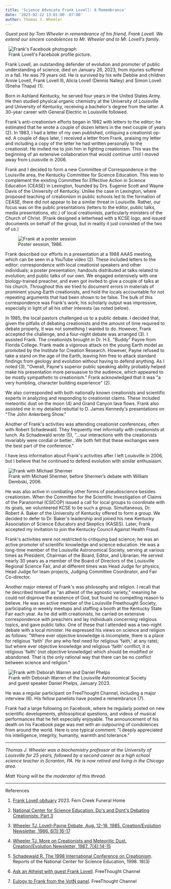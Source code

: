 ```yaml
---
title: 'Science Advocate Frank Lovell: A Remembrance'
date: '2023-02-22 13:01:00 -07:00'
author: Thomas J. Wheeler
---
```


<i>Guest post by Tom Wheeler in remembrance of his friend, Frank Lovell. We extend our sincere condolences to Mr. Wheeler and to Mr. Lovell's family.</i>

<figure class="on-the-left-side" style="margin-top: 10px; margin-right: 40px; margin-bottom: 10px; margin-left: 10px;">
<img src="/uploads/2023/Wheeler_Fig_1_FrankFaceBook_600.jpg" alt="Frank's Facebook photograph"/>
<figcaption>Frank Lovell's Facebook profile picture.
</figcaption>
</figure>

Frank Lovell, an outstanding defender of evolution and promoter of public understanding of science, died on January 26, 2023, from injuries suffered in a fall. He was 79 years old. He is survived by his wife Debbie and children Annie Lovell, Frank Lovell III, Alicia Lovell (Dennis Nalley) and Simon Lovell (Sneha Thapa) (1).

Born in Ashland Kentucky, he served four years in the United States Army. He then studied physical organic chemistry at the University of Louisville and University of Kentucky, receiving a bachelor's degree from the latter. A 30-year career with General Electric in Louisville followed.

Frank's anti-creationism efforts began in 1982 with letters to the editor; he estimated that he wrote a couple of dozen letters in the next couple of years (2). In 1983, I had a letter of my own published, critiquing a creationist op-ed. A couple of days later, I received a letter from Frank, praising my letter and including a copy of the letter he had written personally to the creationist. He invited me to join him in fighting creationism. This was the beginning of an extensive collaboration that would continue until I moved away from Louisville in 2006.

<!--more-->

Frank and I decided to form a new Committee of Correspondence in the Louisville area, the Kentucky Committee for Science Education. This was to complement the existing Committee for Effective Action in Science Education (CEASE) in Lexington, founded by Drs. Eugenie Scott and Wayne Davis of the University of Kentucky. Unlike the case in Lexington, where proposed teaching of creationism in public schools led to the formation of CEASE, there did not appear to be a similar threat in Louisville. Rather, our focus was on the public presentations (letters to the editor, public talks, media presentations, etc.) of local creationists, particularly ministers of the Church of Christ. (Frank designed a letterhead with a KCSE logo, and issued documents on behalf of the group, but in reality it just consisted of the two of us.)


<figure class="on-the-right-side" style="margin-top: 10px; margin-right: 10px; margin-bottom: 10px; margin-left: 40px;">
<img src="/uploads/2023/Wheeler_Fig_2_FrankPoster_600.jpg" alt="Frank at a poster session"/>
<figcaption>Poster session, 1986.
</figcaption>
</figure>

Frank described our efforts in a presentation at a 1988 AAAS meeting, which can be seen in a YouTube video (2). These included letters to the editor; correspondence with local creationist speakers and other individuals; a poster presentation; handouts distributed at talks related to evolution; and public talks of our own. We engaged extensively with one biology-trained preacher, and even got invited to give a couple of talks at his church. Throughout this we tried to document errors in materials of prominent young-Earth creationists, and hold the locals accountable for not repeating arguments that had been shown to be false. The bulk of this correspondence was Frank's work; his scholarly output was impressive, especially in light of all his other interests (as noted below).

In 1985, the local pastors challenged us to a public debate. I decided that, given the pitfalls of debating creationists and the amount of time required to debate properly, it was not something I wanted to do. However, Frank accepted the challenge, and a four-night debate was arranged (3). I assisted Frank. The creationists brought in Dr. H.E. "Buddy" Payne from Florida College. Frank made a vigorous attack on the young Earth model as promoted by the Institute for Creation Research. However, Payne refused to take a stand on the age of the Earth, leaving him free to attack standard findings from geology and evolution without having to defend anything. As I noted (3), "Overall, Payne's superior public speaking ability probably helped make his presentation more persuasive to the audience, which appeared to be mostly sympathetic to creationism." Frank acknowledged that it was "a very humbling, character building experience" (2).

We also corresponded with both nationally known creationists and scientific experts in analyzing and responding to creationist claims. These included meteoritic dust on the moon (4) and Grand Canyon lava flows. Frank also assisted me in my detailed rebuttal to D. James Kennedy's presentations on "The John Ankerberg Show."

Another of Frank's activities was attending creationist conferences, often with Robert Schadewald. They frequently met informally with creationists at lunch. As Schadewald wrote (5), "...our interactions with the creationists invariably were cordial or better...We both felt that these exchanges were the best part of the conference."

I have less information about Frank's activities after I left Louisville in 2006, but I believe that he continued to defend evolution with similar enthusiasm.


<figure class="on-the-left-side" style="margin-top: 10px; margin-right: 40px; margin-bottom: 10px; margin-left: 10px;">
<img src="/uploads/2023/Wheeler_Fig_3_FrankShermer_600.jpg" alt="Frank with Michael Shermer"/>
<figcaption>Frank with Michael Shermer, before Shermer’s debate with William Dembski, 2006.
</figcaption>
</figure>

He was also active in combating other forms of pseudoscience besides creationism. When the Committee for the Scientific Investigation of Claims of the Paranormal (CSICOP) issued a call for local groups to coordinate with its goals, we volunteered KCSE to be such a group. Simultaneous, Dr. Robert A. Baker of the University of Kentucky offered to form a group. We decided to defer to Dr. Baker's leadership and joined his new Kentucky Association of Science Educators and Skeptics (KASES). Later, Frank accepted my invitation to join the Kentucky Council Against Health Fraud.

Frank's activities were not restricted to critiquing bad science; he was an active promoter of scientific knowledge and science education. He was a long-time member of the Louisville Astronomical Society, serving at various times as President, Chairman of the Board, Editor, and Librarian. He served nearly 30 years as a member of the Board of Directors of the Louisville Regional Science Fair, and at different times was Head Judge for physics, Head Judge for team projects, Judging Committee Coordinator, and Fair Co-director.

Another major interest of Frank's was philosophy and religion. I recall that he described himself as "an atheist of the agnostic variety," meaning he could not disprove the existence of God, but found no compelling reason to believe. He was an active member of the Louisville Freethought Society, participating in weekly meetups and staffing a booth at the Kentucky State Fair each year. As he did with creationists, he carried on extensive correspondence with preachers and lay individuals concerning religious topics, and gave public talks. One of these that I attended was a two-night debate with a local minister. He expressed his views on science and religion as follows: "Where ever objective knowledge is incomplete, there is a place for religious 'faith' (for any who feel need for religious 'faith,' at any rate); but where ever objective knowledge and religious 'faith' conflict, it is religious 'faith' (not objective knowledge) which should be modified or abandoned. That is the only rational way that there can be no conflict between science and religion."

<figure class="on-the-left-side" style="margin-top: 10px; margin-right: 40px; margin-bottom: 10px; margin-left: 10px;">
<img src="/uploads/2023/Wheeler_Fig_4_FrankAstro_600.jpg" alt="Frank with Deborah Warren and Daniel Phelps"/>
<figcaption>Frank with Deborah Warren of the Louisville Astronomical Society and guest speaker Daniel Phelps, January 2023.
</figcaption>
</figure>

He was a regular participant on FreeThought Channel, including a major interview (6). His fellow panelists have posted a remembrance (7).

Frank had a large following on Facebook, where he regularly posted on new scientific developments, philosophical questions, and videos of musical performances that he felt especially enjoyable. The announcement of his death on his Facebook page was met with an outpouring of condolences from around the world. Here is one typical comment: "I deeply appreciated his intelligence, integrity, humanity, warmth and tolerance."

-----

<i>Thomas J. Wheeler was a biochemistry professor at the University of Louisville for 25 years, followed by a second career as a high school science teacher in Scranton, PA. He is now retired and living in the Chicago area.</i>

<i>Matt Young will be the moderator of this thread.</i>

-----

References

1. <a href="https://www.ferncreekfuneralhome.com/obituary/frank-lovell">Frank Lovell obituary</a> 2023. Fern Creek Funeral Home

2. <a href="https://www.youtube.com/watch?v=5kp0pTB1yuE">National Center for Science Education. Do's and Dont's Debating Creationists: Part 3

3.  Wheeler TJ. Lovell-Payne Debate, Aug. 12-16, 1985. Creation/Evolution Newsletter, 1986. 6(1):16-17

4. Wheeler TJ. More on Creationists and Meteoritic Dust. Creation/Evolution Newsletter, 1987. 7(4):14-15

5. Schadewald R. <a href="https://ncse.ngo/1998-international-conference-creationism">The 1998 International Conference on Creationism</a>. Reports of the National Center for Science Education, 1998. 18(3) 

6. <a href="https://www.youtube.com/watch?v=1xTdvU4Bm-o">Ask an Atheist with guest Frank Lovell</a>. FreeThought Channel

7. <a href="https://www.youtube.com/watch?v=B3MfRTD7EVw">Eulogy to Frank from the VotN panel</a>. FreeThought Channel

	
